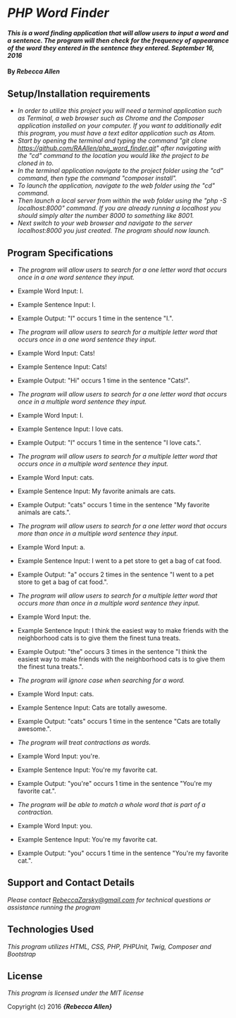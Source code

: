 
# _PHP Word Finder_

#### _This is a word finding application that will allow users to input a word and a sentence. The program will then check for the frequency of appearance of the word they entered in the sentence they entered.  September 16, 2016_

#### By _**Rebecca Allen**_

## Setup/Installation requirements

* _In order to utilize this project you will need a terminal application such as Terminal, a web browser such as Chrome and the Composer application installed on your computer. If you want to additionally edit this program, you must have a text editor application such as Atom._
* _Start by opening the terminal and typing the command "git clone https://github.com/RAAllen/php_word_finder.git" after navigating with the "cd" command to the location you would like the project to be cloned in to._
* _In the terminal application navigate to the project folder using the "cd" command, then type the command "composer install"._
* _To launch the application, navigate to the web folder using the "cd" command._
* _Then launch a local server from within the web folder using the "php -S localhost:8000" command. If you are already running a localhost you should simply alter the number 8000 to something like 8001._
* _Next switch to your web browser and navigate to the server localhost:8000 you just created. The program should now launch._

## Program Specifications

* _The program will allow users to search for a one letter word that occurs once in a one word sentence they input._
* Example Word Input: I.
* Example Sentence Input: I.
* Example Output: "I" occurs 1 time in the sentence "I.".

* _The program will allow users to search for a multiple letter word that occurs once in a one word sentence they input._
* Example Word Input: Cats!
* Example Sentence Input: Cats!
* Example Output: "Hi" occurs 1 time in the sentence "Cats!".

* _The program will allow users to search for a one letter word that occurs once in a multiple word sentence they input._
* Example Word Input: I.
* Example Sentence Input: I love cats.
* Example Output: "I" occurs 1 time in the sentence "I love cats.".

* _The program will allow users to search for a multiple letter word that occurs once in a multiple word sentence they input._
* Example Word Input: cats.
* Example Sentence Input: My favorite animals are cats.
* Example Output: "cats" occurs 1 time in the sentence "My favorite animals are cats.".

* _The program will allow users to search for a one letter word that occurs more than once in a multiple word sentence they input._
* Example Word Input: a.
* Example Sentence Input: I went to a pet store to get a bag of cat food.
* Example Output: "a" occurs 2 times in the sentence "I went to a pet store to get a bag of cat food.".

* _The program will allow users to search for a multiple letter word that occurs more than once in a multiple word sentence they input._
* Example Word Input: the.
* Example Sentence Input: I think the easiest way to make friends with the neighborhood cats is to give them the finest tuna treats.
* Example Output: "the" occurs 3 times in the sentence "I think the easiest way to make friends with the neighborhood cats is to give them the finest tuna treats.".

* _The program will ignore case when searching for a word._
* Example Word Input: cats.
* Example Sentence Input: Cats are totally awesome.
* Example Output: "cats" occurs 1 time in the sentence "Cats are totally awesome.".

* _The program will treat contractions as words._
* Example Word Input: you're.
* Example Sentence Input: You're my favorite cat.
* Example Output: "you're" occurs 1 time in the sentence "You're my favorite cat.".

* _The program will be able to match a whole word that is part of a contraction._
* Example Word Input: you.
* Example Sentence Input: You're my favorite cat.
* Example Output: "you" occurs 1 time in the sentence "You're my favorite cat.".

## Support and Contact Details

_Please contact RebeccaZarsky@gmail.com for technical questions or assistance running the program_

## Technologies Used

_This program utilizes HTML, CSS, PHP, PHPUnit, Twig, Composer and Bootstrap_

## License

*This program is licensed under the MIT license*

Copyright (c) 2016 **_{Rebecca Allen}_**
